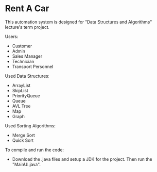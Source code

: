 # Rent A Car

This automation system is designed for "Data Structures and Algorithms" lecture's term project.

Users: 
- Customer
- Admin
- Sales Manager
- Technician
- Transport Personnel

Used Data Structures:
- ArrayList
- SkipList
- PriorityQueue
- Queue
- AVL Tree
- Map
- Graph

Used Sorting Algorithms:
- Merge Sort
- Quick Sort

To compile and run the code:
* Download the .java files and setup a JDK for the project. Then run the "MainUI.java".
